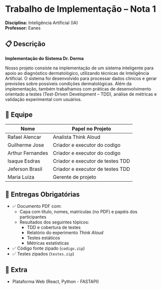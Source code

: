 # Trabalho de Implementação – Nota 1  
**Disciplina:** Inteligência Artificial (IA)  
**Professor:** Eanes  

## 📋 Descrição

**Implementação do Sistema Dr. Derma**

Nosso projeto consiste na implementação de um sistema inteligente para apoio ao diagnóstico dermatológico, utilizando técnicas de Inteligência Artificial. O sistema foi desenvolvido para processar dados clínicos e gerar previsões sobre possíveis condições dermatológicas. Além da implementação, também trabalhamos com práticas de desenvolvimento orientado a testes (Test-Driven Development – TDD), análise de métricas e validação experimental com usuários.

## 👥 Equipe

| Nome          | Papel no Projeto                     |
|-----------------------|--------------------------------------|
| Rafael Alencar        | Analista Think Aloud                 |
| Guilherme Jose        | Criador e executor do codigo         |
| Arthur Fernandes      | Criador e executor do codigo         |
| Isaque Esdras         | Criador e executor de testes TDD     |
| Jeferson Brasil       | Criador e executor de testes TDD     |
| Maria Luiza           | Gerente de projeto                   |

## 📄 Entregas Obrigatórias

- ✅ Documento PDF com:
  - Capa com título, nomes, matrículas (no PDF) e papéis dos participantes
  - Resultados dos seguintes tópicos:
    - TDD e cobertura de testes
    - Relatório do experimento *Think Aloud*
    - Testes estáticos
    - Métricas estatísticas
- ✅ Código fonte zipado (`codigo.zip`)
- ✅ Testes zipados (`testes.zip`)

## 📄 Extra
- Plataforma Web (React, Python - FASTAPI)
